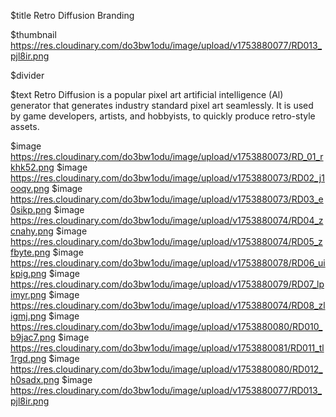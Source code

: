 $title Retro Diffusion Branding

$thumbnail https://res.cloudinary.com/do3bw1odu/image/upload/v1753880077/RD013_pjl8ir.png

$divider

$text Retro Diffusion is a popular pixel art artificial intelligence (Al) generator that generates industry standard pixel art seamlessly. It is used by game developers, artists, and hobbyists, to quickly produce retro-style assets.

$image https://res.cloudinary.com/do3bw1odu/image/upload/v1753880073/RD_01_rkhk52.png
$image https://res.cloudinary.com/do3bw1odu/image/upload/v1753880073/RD02_j1ooqv.png
$image https://res.cloudinary.com/do3bw1odu/image/upload/v1753880073/RD03_e0sikp.png
$image https://res.cloudinary.com/do3bw1odu/image/upload/v1753880074/RD04_zcnahy.png
$image https://res.cloudinary.com/do3bw1odu/image/upload/v1753880074/RD05_zfbyte.png
$image https://res.cloudinary.com/do3bw1odu/image/upload/v1753880078/RD06_uikpig.png
$image https://res.cloudinary.com/do3bw1odu/image/upload/v1753880079/RD07_lpimyr.png
$image https://res.cloudinary.com/do3bw1odu/image/upload/v1753880074/RD08_zligmj.png
$image https://res.cloudinary.com/do3bw1odu/image/upload/v1753880080/RD010_b9jac7.png
$image https://res.cloudinary.com/do3bw1odu/image/upload/v1753880081/RD011_tl1rgd.png
$image https://res.cloudinary.com/do3bw1odu/image/upload/v1753880080/RD012_h0sadx.png
$image https://res.cloudinary.com/do3bw1odu/image/upload/v1753880077/RD013_pjl8ir.png
